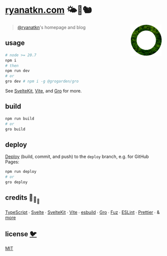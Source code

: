 # [ryanatkn.com](https://www.ryanatkn.com) 🌤🌳🐿

[<img src="src/static/favicon.png" align="right" width="100">](https://www.ryanatkn.com)

> [@ryanatkn](https://github.com/ryanatkn)'s homepage and blog

## usage

```bash
# node >= 20.7
npm i
# then
npm run dev
# or
gro dev # npm i -g @grogarden/gro
```

See [SvelteKit](https://github.com/sveltejs/kit),
[Vite](https://github.com/vitejs/vite),
and [Gro](https://github.com/grogarden/gro) for more.

## build

```bash
npm run build
# or
gro build
```

## deploy

[Deploy](https://github.com/grogarden/gro/blob/main/src/docs/deploy.md)
(build, commit, and push) to the `deploy` branch, e.g. for GitHub Pages:

```bash
npm run deploy
# or
gro deploy
```

## credits 🐢<sub>🐢</sub><sub><sub>🐢</sub></sub>

[TypeScript](https://github.com/microsoft/TypeScript) ∙
[Svelte](https://github.com/sveltejs/svelte) ∙
[SvelteKit](https://github.com/sveltejs/kit) ∙
[Vite](https://github.com/vitejs/vite) ∙
[esbuild](https://github.com/evanw/esbuild) ∙
[Gro](https://github.com/grogarden/gro) ∙
[Fuz](https://github.com/fuz-dev/fuz) ∙
[ESLint](https://github.com/eslint/eslint) ∙
[Prettier](https://github.com/prettier/prettier) ∙
& [more](package.json)

## license [🐦](https://wikipedia.org/wiki/Free_and_open-source_software)

[MIT](LICENSE)
